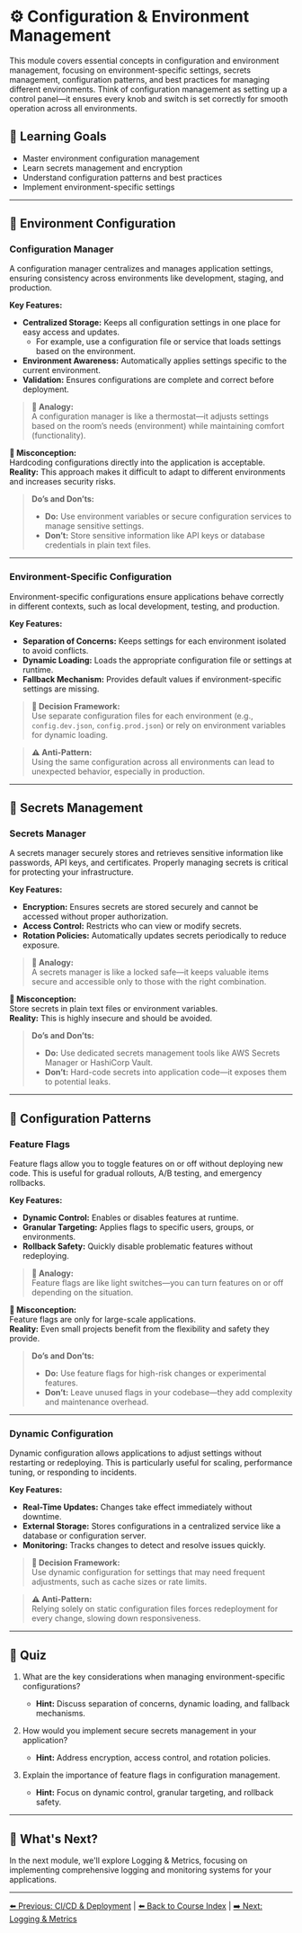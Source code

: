 # ⚙️ Configuration & Environment Management

This module covers essential concepts in configuration and environment management, focusing on environment-specific settings, secrets management, configuration patterns, and best practices for managing different environments. Think of configuration management as setting up a control panel—it ensures every knob and switch is set correctly for smooth operation across all environments.

## 🎯 Learning Goals
- Master environment configuration management  
- Learn secrets management and encryption  
- Understand configuration patterns and best practices  
- Implement environment-specific settings  

---

## 🔧 Environment Configuration

### Configuration Manager

A configuration manager centralizes and manages application settings, ensuring consistency across environments like development, staging, and production.

**Key Features:**  
- **Centralized Storage:** Keeps all configuration settings in one place for easy access and updates.  
  - For example, use a configuration file or service that loads settings based on the environment.  
- **Environment Awareness:** Automatically applies settings specific to the current environment.  
- **Validation:** Ensures configurations are complete and correct before deployment.  

> **🧠 Analogy:**  
> A configuration manager is like a thermostat—it adjusts settings based on the room’s needs (environment) while maintaining comfort (functionality).

**🤔 Misconception:**  
Hardcoding configurations directly into the application is acceptable. \
**Reality:** This approach makes it difficult to adapt to different environments and increases security risks.

> **Do’s and Don’ts:**  
> - **Do:** Use environment variables or secure configuration services to manage sensitive settings.  
> - **Don’t:** Store sensitive information like API keys or database credentials in plain text files.

---

### Environment-Specific Configuration

Environment-specific configurations ensure applications behave correctly in different contexts, such as local development, testing, and production.

**Key Features:**  
- **Separation of Concerns:** Keeps settings for each environment isolated to avoid conflicts.  
- **Dynamic Loading:** Loads the appropriate configuration file or settings at runtime.  
- **Fallback Mechanism:** Provides default values if environment-specific settings are missing.  

> **🧠 Decision Framework:**  
> Use separate configuration files for each environment (e.g., `config.dev.json`, `config.prod.json`) or rely on environment variables for dynamic loading.

> **⚠️ Anti-Pattern:**  
> Using the same configuration across all environments can lead to unexpected behavior, especially in production.

---

## 🔐 Secrets Management

### Secrets Manager

A secrets manager securely stores and retrieves sensitive information like passwords, API keys, and certificates. Properly managing secrets is critical for protecting your infrastructure.

**Key Features:**  
- **Encryption:** Ensures secrets are stored securely and cannot be accessed without proper authorization.  
- **Access Control:** Restricts who can view or modify secrets.  
- **Rotation Policies:** Automatically updates secrets periodically to reduce exposure.  

> **🧠 Analogy:**  
> A secrets manager is like a locked safe—it keeps valuable items secure and accessible only to those with the right combination.

**🤔 Misconception:**  
Store secrets in plain text files or environment variables. \
**Reality:** This is highly insecure and should be avoided.

> **Do’s and Don’ts:**  
> - **Do:** Use dedicated secrets management tools like AWS Secrets Manager or HashiCorp Vault.  
> - **Don’t:** Hard-code secrets into application code—it exposes them to potential leaks.

---

## 🎨 Configuration Patterns

### Feature Flags

Feature flags allow you to toggle features on or off without deploying new code. This is useful for gradual rollouts, A/B testing, and emergency rollbacks.

**Key Features:**  
- **Dynamic Control:** Enables or disables features at runtime.  
- **Granular Targeting:** Applies flags to specific users, groups, or environments.  
- **Rollback Safety:** Quickly disable problematic features without redeploying.  

> **🧠 Analogy:**  
> Feature flags are like light switches—you can turn features on or off depending on the situation.

**🤔 Misconception:**  
Feature flags are only for large-scale applications. \
**Reality:** Even small projects benefit from the flexibility and safety they provide.

> **Do’s and Don’ts:**  
> - **Do:** Use feature flags for high-risk changes or experimental features.  
> - **Don’t:** Leave unused flags in your codebase—they add complexity and maintenance overhead.

---

### Dynamic Configuration

Dynamic configuration allows applications to adjust settings without restarting or redeploying. This is particularly useful for scaling, performance tuning, or responding to incidents.

**Key Features:**  
- **Real-Time Updates:** Changes take effect immediately without downtime.  
- **External Storage:** Stores configurations in a centralized service like a database or configuration server.  
- **Monitoring:** Tracks changes to detect and resolve issues quickly.  

> **🧠 Decision Framework:**  
> Use dynamic configuration for settings that may need frequent adjustments, such as cache sizes or rate limits.

> **⚠️ Anti-Pattern:**  
> Relying solely on static configuration files forces redeployment for every change, slowing down responsiveness.

---

## 📝 Quiz

1. What are the key considerations when managing environment-specific configurations?  
   - **Hint:** Discuss separation of concerns, dynamic loading, and fallback mechanisms.

2. How would you implement secure secrets management in your application?  
   - **Hint:** Address encryption, access control, and rotation policies.

3. Explain the importance of feature flags in configuration management.  
   - **Hint:** Focus on dynamic control, granular targeting, and rollback safety.

---

## 🎯 What's Next?

In the next module, we'll explore Logging & Metrics, focusing on implementing comprehensive logging and monitoring systems for your applications.

---

[⬅️ Previous: CI/CD & Deployment](26-cicd-deployment.md) | [⬅️ Back to Course Index](README.md) | [➡️ Next: Logging & Metrics](28-logging-metrics.md)
